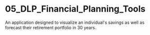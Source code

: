 # 05_DLP_Financial_Planning_Tools
An application designed to visualize an individual's savings as well as forecast their retirement portfolio in 30 years.
